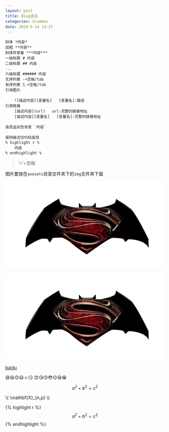 ```yaml
---
layout: post
title: Blog语法
categories: Grammar
date: 2019-5-14 14:37
---
```


```
斜体 *内容*
加粗 **内容**
斜体并家畜 ***内容***
一级标题 # 内容
二级标题 ## 内容
...
六级标题 ###### 内容
无序列表 -+空格/tab
有序列表 1.+空格/tab
引用图片 
	
	![描述内容][变量名]   [变量名]:路径
引用链接 
	[描述内容](url)   url:完整的链接地址
	[描述内容][变量名]   [变量名]:完整的链接地址

高亮且灰色背景 `内容`

保持格式切代码高亮
% highlight r %
	内容
% endhighlight %

```



> '>'+空格

​       图片要放在`asesets`目录文件夹下的`img`文件夹下面

![描述内容](/assets/img/logo.png)

![](/assets/img/logo.png)

[baidu](http://www.baidu.com)

:smile::laughing::blush::smiley::relaxed::smirk:
:heart_eyes::kissing_heart::kissing_closed_eyes::flushed::relieved::satisfied::grin:

$$a^2 + b^2 = c^2$$

 \\( \mathbf{X}\_{n,p} \\) 

{% highlight r %}
$$a^2 + b^2 = c^2$$
{% endhighlight %}

